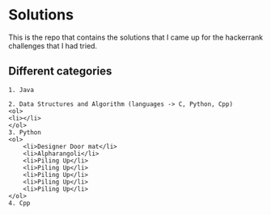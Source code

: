 # Solutions

This is the repo that contains the solutions that I came up for the hackerrank challenges that I had tried. 

## Different categories

    1. Java

    2. Data Structures and Algorithm (languages -> C, Python, Cpp)
    <ol>
    <li></li>
    </ol>
    3. Python
    <ol>
        <li>Designer Door mat</li>
        <li>Alpharangoli</li>
        <li>Piling Up</li>
        <li>Piling Up</li>
        <li>Piling Up</li>
        <li>Piling Up</li>
        <li>Piling Up</li>
    </ol>
    4. Cpp
    

